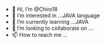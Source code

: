 - 👋 Hi, I’m @Chiro18
- 👀 I’m interested in ...JAVA language 
- 🌱 I’m currently learning ...JAVA
- 💞️ I’m looking to collaborate on ...
- 📫 How to reach me ...

<!---
Chiro18/Chiro18 is a ✨ special ✨ repository because its `README.md` (this file) appears on your GitHub profile.
You can click the Preview link to take a look at your changes.
--->
